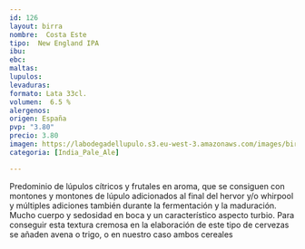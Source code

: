 ```yaml
---
id: 126
layout: birra
nombre:  Costa Este
tipo:  New England IPA
ibu: 
ebc:
maltas: 
lupulos: 
levaduras: 
formato: Lata 33cl.
volumen:  6.5 %
alergenos: 
origen: España
pvp: "3.80"
precio: 3.80
imagen: https://labodegadellupulo.s3.eu-west-3.amazonaws.com/images/birras/costaeste.jpg
categoria: [India_Pale_Ale]

---
```

Predominio de lúpulos cítricos y frutales en aroma, que se consiguen con montones y montones de lúpulo adicionados al final del hervor y/o whirpool y múltiples adiciones también durante la fermentación y la maduración.
Mucho cuerpo y sedosidad en boca y un característico aspecto turbio. Para conseguir esta textura cremosa en la elaboración de este tipo de cervezas se añaden avena o trigo, o en nuestro caso ambos cereales






























